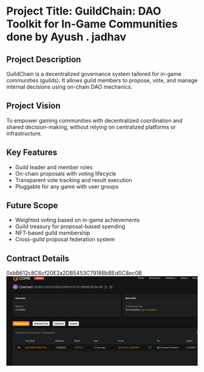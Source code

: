 # Project Title: GuildChain: DAO Toolkit for In-Game Communities done by Ayush  .  jadhav

## Project Description

GuildChain is a decentralized governance system tailored for in-game communities (guilds). It allows guild members to propose, vote, and manage internal decisions using on-chain DAO mechanics.

## Project Vision

To empower gaming communities with decentralized coordination and shared decision-making, without relying on centralized platforms or infrastructure.

## Key Features

- Guild leader and member roles
- On-chain proposals with voting lifecycle
- Transparent vote tracking and result execution
- Pluggable for any game with user groups

## Future Scope

- Weighted voting based on in-game achievements
- Guild treasury for proposal-based spending
- NFT-based guild membership
- Cross-guild proposal federation system

## Contract Details
0xbB612c8C6cf20E2a2DB5453C7918BbBEd0C8ec0B
![alt text](image.png)
